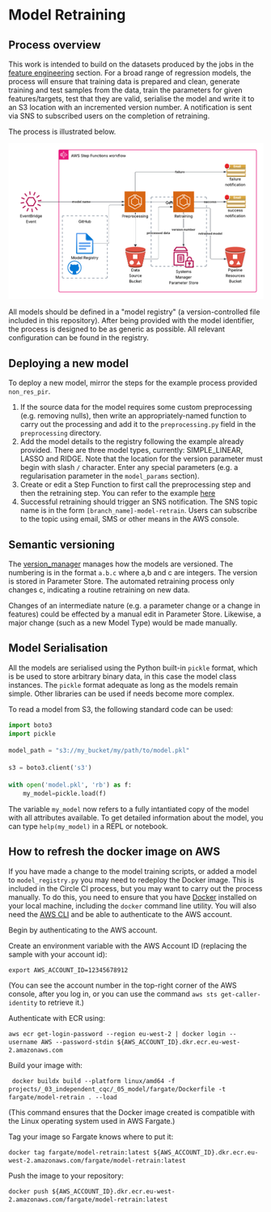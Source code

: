 # Model Retraining

## Process overview
This work is intended to build on the datasets produced by the jobs in the [feature engineering](/Users/joemulvey/Projects/SkillsForCare/DataEngineering/projects/_03_independent_cqc/_04_feature_engineering)
section. For a broad range of regression models, the process will ensure that training data is prepared and clean, 
generate training and test samples from the data, train the parameters for given features/targets, test that they
are valid, serialise the model and write it to an S3 location with an incremented version number. A notification is 
sent via SNS to subscribed users on the completion of retraining.

The process is illustrated below.

<img alt="Retraining" src="ModelRetraining.png" title="Retraining Workflow" width="600"/>

All models should be defined in a "model registry" (a version-controlled file included in this repository). After
being provided with the model identifier, the process is designed to be as generic as possible. All relevant
configuration can be found in the registry.

## Deploying a new model
To deploy a new model, mirror the steps for the example process provided `non_res_pir`.
1. If the source data for the model requires some custom preprocessing (e.g. removing nulls), then write an
    appropriately-named function to carry out the processing and add it to the `preprocessing.py` field in 
    the `preprocessing` directory.
2. Add the model details to the registry following the example already provided. There are three model types,
    currently: SIMPLE_LINEAR, LASSO and RIDGE. Note that the location for the version parameter must begin with
    slash `/` character. Enter any special parameters (e.g. a regularisation parameter in the `model_params` section).
3. Create or edit a Step Function to first call the preprocessing step and then the retraining step. You can refer to 
    the example [here](/Users/joemulvey/Projects/SkillsForCare/DataEngineering/terraform/pipeline/step-functions/DemoModelRetrain-StepFunction.json)
4. Successful retraining should trigger an SNS notification. The SNS topic name is in the form `[branch_name]-model-retrain`.
   Users can subscribe to the topic using email, SMS or other means in the AWS console.

## Semantic versioning
The [version_manager](/Users/joemulvey/Projects/SkillsForCare/DataEngineering/projects/_03_independent_cqc/_05_model/utils/version_manager.py)
manages how the models are versioned. The numbering is in the format `a.b.c` where a,b and c are integers. The version 
is stored in Parameter Store. The automated retraining process only changes c, indicating a routine retraining on new data.

Changes of an intermediate nature (e.g. a parameter change or a change in features) could be effected by a manual edit in
Parameter Store. Likewise, a major change (such as a new Model Type) would be made manually.

## Model Serialisation
All the models are serialised using the Python built-in `pickle` format, which is be used to store arbitrary binary data,
in this case the model class instances. The `pickle` format adequate as long as the models remain simple. Other libraries
can be used if needs become more complex.

To read a model from S3, the following standard code can be used:
```python
import boto3
import pickle

model_path = "s3://my_bucket/my/path/to/model.pkl"

s3 = boto3.client('s3')

with open('model.pkl', 'rb') as f:
    my_model=pickle.load(f)

```

The variable `my_model` now refers to a fully intantiated copy of the model with all attributes available. To
get detailed information about the model, you can type `help(my_model)` in a REPL or notebook.

## How to refresh the docker image on AWS 
If you have made a change to the model training scripts, or added a model to `model_registry.py` you may need to 
redeploy the Docker image. This is included in the Circle CI process, but you may want to carry out the process manually.
To do this, you need to ensure that you have [Docker](https://docs.docker.com/engine/install/) installed on your local
machine, including the `docker` command line utility. You will also need the [AWS CLI](https://docs.aws.amazon.com/cli/latest/userguide/getting-started-install.html)
and be able to authenticate to the AWS account.

Begin by authenticating to the AWS account.

Create an environment variable with the AWS Account ID (replacing the sample with your account id):
```commandline
export AWS_ACCOUNT_ID=12345678912
```
(You can see the account number in the top-right corner of the AWS console, after you log in, or you can use the
command `aws sts get-caller-identity` to retrieve it.)

Authenticate with ECR using:
```commandline
aws ecr get-login-password --region eu-west-2 | docker login --username AWS --password-stdin ${AWS_ACCOUNT_ID}.dkr.ecr.eu-west-2.amazonaws.com
```

Build your image with:
```commandline
 docker buildx build --platform linux/amd64 -f projects/_03_independent_cqc/_05_model/fargate/Dockerfile -t fargate/model-retrain . --load
```
(This command ensures that the Docker image created is compatible with the Linux operating system used in AWS Fargate.)

Tag your image so Fargate knows where to put it:
```commandline
docker tag fargate/model-retrain:latest ${AWS_ACCOUNT_ID}.dkr.ecr.eu-west-2.amazonaws.com/fargate/model-retrain:latest
```

Push the image to your repository:
```commandline
docker push ${AWS_ACCOUNT_ID}.dkr.ecr.eu-west-2.amazonaws.com/fargate/model-retrain:latest
```
